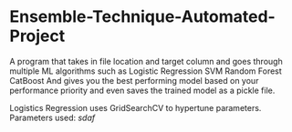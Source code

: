 # Ensemble-Technique-Automated-Project
A program that takes in file location and target column and goes through multiple ML algorithms such as
Logistic Regression
SVM
Random Forest
CatBoost 
And gives you the best performing model based on your performance priority and even saves the trained model as a pickle file.

Logistics Regression uses GridSearchCV to hypertune parameters.
Parameters used:
$sdaf$
